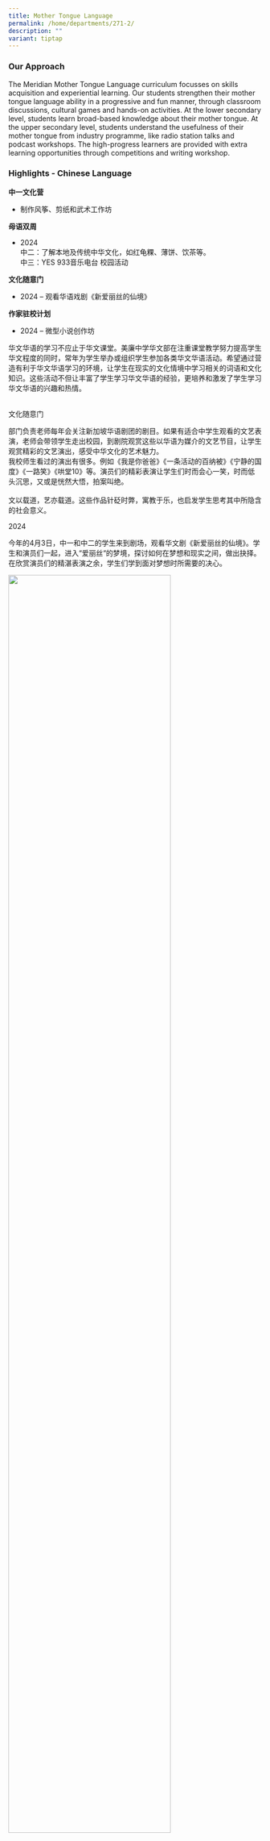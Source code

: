 ```yaml
---
title: Mother Tongue Language
permalink: /home/departments/271-2/
description: ""
variant: tiptap
---
```

<h3>Our Approach</h3>
<p>The Meridian Mother Tongue Language curriculum focusses on skills acquisition
and experiential learning. Our students strengthen their mother tongue
language ability in a progressive and fun manner, through classroom discussions,
cultural games and hands-on activities. At the lower secondary level, students
learn broad-based knowledge about their mother tongue. At the upper secondary
level, students understand the usefulness of their mother tongue from industry
programme, like radio station talks and podcast workshops. The high-progress
learners are provided with extra learning opportunities through competitions
and writing workshop.&nbsp;</p>
<h3>Highlights - Chinese Language</h3>
<p><strong>中一文化营</strong>
</p>
<ul data-tight="true" class="tight">
<li>
<p>制作风筝、剪纸和武术工作坊</p>
</li>
</ul>
<p><strong>母语双周</strong>
</p>
<ul data-tight="true" class="tight">
<li>
<p>2024
<br>中二：了解本地及传统中华文化，如红龟粿、薄饼、饮茶等。
<br>中三：YES 933音乐电台 校园活动</p>
</li>
</ul>
<p><strong>文化随意门</strong>
</p>
<ul data-tight="true" class="tight">
<li>
<p>2024 – 观看华语戏剧《新爱丽丝的仙境》</p>
</li>
</ul>
<p><strong>作家驻校计划</strong>
</p>
<ul data-tight="true" class="tight">
<li>
<p>2024 – 微型小说创作坊</p>
</li>
</ul>
<p>华文华语的学习不应止于华文课堂。美廉中学华文部在注重课堂教学努力提高学生华文程度的同时，常年为学生举办或组织学生参加各类华文华语活动。希望通过营造有利于华文华语学习的环境，让学生在现实的文化情境中学习相关的词语和文化知识。这些活动不但让丰富了学生学习华文华语的经验，更培养和激发了学生学习华文华语的兴趣和热情。
<br>
<br>
</p>
<p>文化随意门</p>
<p>部门负责老师每年会关注新加坡华语剧团的剧目。如果有适合中学生观看的文艺表演，老师会带领学生走出校园，到剧院观赏这些以华语为媒介的文艺节目，让学生观赏精彩的文艺演出，感受中华文化的艺术魅力。
<br>我校师生看过的演出有很多。例如《我是你爸爸》《一条活动的百纳被》《宁静的国度》《一路笑》《哄堂10》等。演员们的精彩表演让学生们时而会心一笑，时而低头沉思，又或是恍然大悟，拍案叫绝。
<br>
<br>文以载道，艺亦载道。这些作品针砭时弊，寓教于乐，也启发学生思考其中所隐含的社会意义。</p>
<p>2024</p>
<p>今年的4月3日，中一和中二的学生来到剧场，观看华文剧《新爱丽丝的仙境》。学生和演员们一起，进入“爱丽丝“的梦境，探讨如何在梦想和现实之间，做出抉择。在欣赏演员们的精湛表演之余，学生们学到⾯对梦想时所需要的决⼼。</p>
<div class="isomer-image-wrapper">
<img style="width: 80%;" height="auto" width="100%" alt="" src="/images/Departments/MTL/CPES.jpg">
</div>
<p></p>
<p></p>
<div class="isomer-image-wrapper">
<img style="width: 80%;" height="auto" width="100%" src="/images/mtcl1.png">
</div>
<p></p>
<p>华文文化营</p>
<p>我校华文部每年为中一新生举办文化营活动，目的是让学生了解和感受华族文化的意趣和精髓。每年的活动有所不同，比如制作竹简、捏制泥塑、画脸谱、绘彩扇、雕刻佩章等。
<br>
<br>
</p>
<p>2024</p>
<p>今年的中一文化营为学生提供了沉浸式的动手学习体验。学生们亲手制作了风筝，还拿起剪刀尝试剪纸，在经验丰富的武术教练的带领下，学习了华族武术的基本动作，也被令人惊叹的武术表演所吸引。总而言之，这些活动加深了他们对华族文化的了解。</p>
<div class="isomer-image-wrapper">
<img style="width: 75%;" height="auto" width="100%" alt="" src="/images/Departments/MTL/kite_making_2.jpg">
</div>
<div class="isomer-image-wrapper">
<img style="width: 75%;" height="auto" width="100%" alt="" src="/images/Departments/MTL/kite_making.jpg">
</div>
<p></p>
<div class="isomer-image-wrapper">
<img style="width: 75%;" height="auto" width="100%" alt="" src="/images/Departments/MTL/wushu.jpg">
</div>
<p></p>
<div class="isomer-image-wrapper">
<img style="width: 80%;" height="auto" width="100%" src="/images/mtoct5.jpg">
</div>
<p>
<br>
</p>
<div class="isomer-image-wrapper">
<img style="width: 80%;" height="auto" width="100%" src="/images/mtoct6.jpg">
</div>
<p>
<br>
</p>
<div class="isomer-image-wrapper">
<img style="width: 80%;" height="auto" width="100%" src="/images/mtoct7.jpg">
</div>
<p>
<br>
</p>
<div class="isomer-image-wrapper">
<img style="width: 80%;" height="auto" width="100%" src="/images/mtoct8.jpg">
</div>
<p>
<br>
</p>
<div class="isomer-image-wrapper">
<img style="width: 80%;" height="auto" width="100%" src="/images/mtoct9.jpg">
</div>
<p>庆祝农历新年</p>
<p>我们给学生讲新年的故事，我们和学生一起唱新年的歌，我们教学生玩新年传统游戏，我们和学生互道新春的祝福。在一年如夏的新加坡，我们华文部的老师带领全校师生，说春天的故事唱春天的歌曲，迎接春天的到来，恭祝美廉师生新年幸福快乐！
<br>
</p>
<div class="isomer-image-wrapper">
<img style="width: 75%;" height="auto" width="100%" alt="" src="/images/Departments/MTL/Picture1.png">
</div>
<div class="isomer-image-wrapper">
<img style="width: 80%;" height="auto" width="100%" src="/images/mtoct11.jpg">
</div>
<p>
<br>
</p>
<div class="isomer-image-wrapper">
<img style="width: 80%;" height="auto" width="100%" src="/images/mtoct12.jpg">
</div>
<p>
<br>
</p>
<div class="isomer-image-wrapper">
<img style="width: 80%;" height="auto" width="100%" src="/images/mtoct13.jpg">
</div>
<p>
<br>
</p>
<div class="isomer-image-wrapper">
<img style="width: 80%;" height="auto" width="100%" src="/images/mtoct14.jpg">
</div>
<p>
<br>
</p>
<div class="isomer-image-wrapper">
<img style="width: 80%;" height="auto" width="100%" src="/images/mtoct15.jpg">
</div>
<p>
<br>
</p>
<div class="isomer-image-wrapper">
<img style="width: 80%;" height="auto" width="100%" src="/images/mtoct16.jpg">
</div>
<p>
<br>
</p>
<div class="isomer-image-wrapper">
<img style="width: 80%;" height="auto" width="100%" src="/images/mtoct17.jpg">
</div>
<p>
<br>
</p>
<div class="isomer-image-wrapper">
<img style="width: 80%;" height="auto" width="100%" src="/images/mtoct18.jpg">
</div>
<h3>Highlights - Malay Language</h3>
<h3>2025</h3>
<h4>Feb 2025 – Pertandingan CendekiaSahibba 2025</h4>
<p><strong>&nbsp;</strong>Para pelajar Meridian telah berpeluang untuk bertarung
dalam Pertandingan CendekiaSahibba&nbsp; yang dianjurkan oleh Sekolah Rendah
Riverside dan Sekolah Menengah Changkat Changi.&nbsp; Pertandingan ini
diadakan pada 22 Februari 2025 di Sekolah Menengah Changkat Changi</p>
<p>&nbsp;</p>
<p>Lesung bukan sebarang lesung</p>
<p>Lesung dari Tanjung Kelik;</p>
<p>Renung bukan sebarang renung,</p>
<p>Renung mencari kata terbaik!</p>
<p><strong>&nbsp;Peserta:</strong>
</p>
<ul data-tight="true" class="tight">
<li>
<p>Auzan bin M Effendy (2-3)</p>
</li>
<li>
<p>⁠Queaisyah Bt M Zaki(2-6)</p>
</li>
<li>
<p>⁠Shaura Marissa Bt M Fazlan (3-7)</p>
</li>
<li>
<p>&nbsp;Raiyan Aqil (3-2)</p>
</li>
</ul>
<p>&nbsp;Semangat kental para peserta tetap menyerlah dalam keaadan tegang
walaupun tidak berjaya ke peringkat akhir. Syabas kepada mereka yang berani
keluar daripada zon keselesaan pada Sabtu dari jam 8 pagi -12 tengah hari
untuk bertarung dan berhadapan dengan para pelajar Menengah 4 di medan
pertandingan!</p>
<p>Queaisyah&nbsp; dan Shaura Marissa akan turut mengambil bahagian dalam
pertandingan Sahibba seterusnya, Mesra Sahibba Singapura pada 25 Mei 2025&nbsp;
nanti di Dewan Persada, Wisma Geylang Serai. Semoga berjaya Queaisyah Bt
M Zaki dan Shaura!</p>
<p></p>
<div class="isomer-image-wrapper">
<img style="width: 70%;" height="auto" width="100%" alt="" src="/images/Departments/MTL/Picture1.jpg">
</div>
<p></p>
<h4>Rakan Bahasa 2025</h4>
<p><strong>&nbsp;</strong>Sekolah Menengah Meridian mencalonkan dua lagi
Rakan Bahasa dalam kalangan pelajar Bahasa Melayu yang mempamerkan kecintaan
terhadap bahasa dan budaya Melayu.&nbsp; Perlantikan mereka yang disokong
Majlis Bahasa Melayu Singapura (MBMS) memberikan Rakan Bahasa ruang dan
peluang untuk melibatkan diri dalam pelbagai acara bahasa dan budaya Melayu
yang dianjurkan di peringkat sekolah dan kebangsaan.</p>
<p>&nbsp;Tahun ini, Que’aisyah Binte Mohammad Zaki (Men 2-6) dan Mohammad
Anaqi Bin Mohammad Isham (Men 1-6) akan menerima perlantikan mereka dalam
majlis anjuran MBMS pada 15 April 2025 bersama Rakan Bahasa lain dari peringkat
rendah, menengah dan maktab.</p>
<p>&nbsp;Sebelum itu, Aisyah dan Anaqi telahpun dilibatkan dalam sambutan
Hari Raya sekolah yang diadakan sepanjang dua minggu pertama penggal dua
sebagai pengacara segmen Recess Raya dan Kuiz Raya bersama-sama Rakan Bahasa
yang terdahulu.</p>
<p>&nbsp;Semoga Aisyah dan Anaqi akan menjadi pemangkin semangat rakan-rakan
pelajar mereka dalam melestarikan bahasa dan budaya Melayu melalui lebih
banyak aktiviti dan acara pada masa hadapan.</p>
<p></p>
<h4>Mac 2025- Perkhemahan Kebudayaan Menengah 1: Menyelami Warisan, Menjiwai Nilai</h4>
<p>Sebagai sebahagian daripada sambutan Bulan Bahasa Ibunda, pelajar Menengah
1 telah menyertai <em>Perkhemahan Bahasa Ibunda 2025</em> yang sarat dengan
aktiviti budaya.</p>
<p>Antara aktiviti utama ialah bengkel Dikir Barat, yang mengasah semangat
kerjasama dan keyakinan diri melalui seni persembahan tradisional. Pelajar
juga mengikuti bengkel Khat Jawi, di mana mereka menulis nilai sekolah
– <em>Daya Tahan</em>, <em>Jujur</em>, <em>Prihatin</em>, dan <em>Rendah Hati</em> –
dalam tulisan jawi. Aktiviti ini memperkukuh pemahaman mereka terhadap
nilai-nilai murni sambil menghargai seni warisan. Akhir sekali, pelajar
mempelajari tentang busana tradisional Melayu, termasuk cara memakai <em>tanjak</em> dan <em>samping</em>.
Aktiviti ini membuka ruang untuk mereka mengenali dan menghargai keunikan
budaya sendiri.</p>
<p>Perkhemahan ini bukan sahaja menyeronokkan, tetapi juga memperkukuh jati
diri dan rasa bangga terhadap warisan bahasa dan budaya Melayu.April 2025
– Sambutan Hari Raya</p>
<p><strong>&nbsp;</strong>Pada tahun ini, sambutan Hari Raya lebih meriah
dengan pelibatan pelajar dan kaki tangan Sekolah Menengah Meridian yang
candi lagi bersemangat.&nbsp;</p>
<p>&nbsp;Bertemakan Meraikan Tradisi Raya Dengan Sentuhan Moden, sambutan
Raya 2025 menyaksikan pelajar-pelajar menyahut cabaran menyanyikan lagu-lagu
Raya melalui acara Recess Raya pada 28 Mac 2025 yang diterajui Rakan-rakan
Bahasa dahulu dan kini.&nbsp; Hadiah-hadiah menarik ditawarkan kepada peserta
yang termasuk pelajar bukan Melayu sekiranya mereka menyanyikan korus lagu
Raya dengan betul.&nbsp; Video-video acara yang menyeronokkan ini berjaya
menarik ratusan tontonan apabila ianya dikongsi di akaun Instagram sekolah.
Tidak disangka bahawa sekolah ini menyimpan begitu ramai pelajar dengan
bakat terpendam!</p>
<p>&nbsp;Kaki tangan Sekolah Menengah Meridian juga tidak ketinggalan dengan
video Serumpun Raya yang dirakam untuk tayangan semasa konsert Raya pada
2 April 2025.&nbsp; Dengan terang hati, mereka seronok mempelajari pergerakan
ala-ala bahasa isyarat mengikut video Raya Mimi Fly. Sorakan para pelajar
yang teruja menonton guru, pegerai kantin dan pegawai keselamatan sekolah
mereka menggambarkan penghargaan yang jarang diperlihatkan pada hari-hari
biasa.</p>
<p>&nbsp;Konsert yang diacarakan oleh Rakan Bahasa 2023 ini juga menampilkan
18 pelajar-pelajar Menengah 3 dalam segmen kejutan yang cukup menghiburkan.&nbsp;
Persembahan dikir barat memang amat dinanti-nantikan dan gabungan pelajar-pelajar
Bahasa Melayu ini tidak menghampakan.</p>
<p>Pada akhir konsert yang turut menawarkan hadiah seperti ketupat berisi
manisan melalui segmen Kuiz Trivia Raya, para penonton khususnya golongan
pelajar kelihatan ceria dan ramai yang menyuarakan perasaan teruja dalam
menantikan sajian Raya pada tahun hadapan.</p>
<p></p>
<div class="isomer-image-wrapper">
<img style="width: 70%;" height="auto" width="100%" alt="" src="/images/Departments/MTL/Picture4.jpg">
</div>
<p></p>
<p><strong>&nbsp;</strong>
</p>
<p><strong>&nbsp;</strong>
</p>
<h3>2024</h3>
<p><strong>&nbsp;Feb 2024 – Perkhemahan Kebudayaan Menengah 1</strong>
</p>
<p><strong>&nbsp;</strong>Perkhemahan Kebudayaan pada tahun ini menjamu para
pelajar Menengah 1 dengan pelbagai aktiviti kebudayaan. Sesi separuh hari
ini mengajak pelajar mempelajari dan mencuba sendiri seni pertahanan silat,
menghasilkan anyaman bakul dan memasak kuih jongkong. Menerusi sesi ini,
pelajar didedahkan kepada pelbagai aspek kesenian dan kebudayaan tradisi
Melayu.</p>
<p>&nbsp;Sesi amali yang dijalankan memberi pelajar peluang mencuba sendiri
pelbagai tradisi amalan masyarakat Melayu. Peluang yang bernilai ini pasti
menjadi memori yang tidak dapat dilupakan oleh para pelajar apabila mereka
bekerjasama dengan rakan dan fasilitator yang mesra sambil memartabatkan
warisan bangsa.</p>
<div class="isomer-image-wrapper">
<img style="width: 70%;" height="auto" width="100%" alt="" src="/images/Departments/MTL/Perkhemahan_Kebudayaan_Mgh_1_2024.png">
</div>
<p>&nbsp;<strong>Feb 2024 – Rakan Bahasa</strong>
</p>
<p>Raiyan Aqil Bin Rozairudin dari kelas 2/2 dan Alisha Syakira Binte Kamsani
dari kelas 2/7 telah dilantik sebagai Rakan Bahasa di upacara yang berlangsung
di Singapore Discovery Centre pada 19 April 2024. Pelantikan oleh Majlis
Bahasa Melayu Singapura (MBMS) ini akan memberikan mereka peluang untuk
mengikut serta dalam aktiviti-aktiviti yang dijalankan sepanjang tahun
seperti acara Pertandingan Podcast.</p>
<p>Para pejuang bahasa ini diberi tugas untuk menggalak dan mengongsi keindahan
bahasa Melayu bersama para pelajar menengah Meridian yang lain!</p>
<p>Pelantikan Rakan Bahasa itu dirasmikan oleh Pengerusi Jawatankuasa Bulan
Bahasa, Zhulkarnain Abdul Rahim.</p>
<div class="isomer-image-wrapper">
<img style="width: 75%;" height="auto" width="100%" alt="" src="/images/Departments/MTL/Rakan_Bahasa_2024.png">
</div>
<p><strong>Feb- April 2024 – Pertandingan Cerpen dan Puisi</strong>
</p>
<p>Para pelajar Meridian telah berpeluang untuk mengembangkan kemahiran menulis
cerpen serta puisi yang dianjurkan oleh Persatuan Bahasa Melayu Universiti
Kebangsaan Singapura. Peluang ini tidak disia-siakan memandangkan pihak
penganjur telah menjemput beberapa individu yang terkenal dalam bidang-bidang
penulisan kreatif serta penggiat seni dan budaya Singapura untuk berkongsi
pengalaman mereka yang luas.</p>
<p>&nbsp;<strong>Bengkel Cerpen (3 Feb)</strong>
</p>
<p>&nbsp;Bengkel ini&nbsp; telah dikendalikan oleh Cikgu R. Azmann, seorang
penggiat seni dikir barat serta penulis skrip dan lagu tempatan. Beliau
telah berkongsi strategi penulisan cerpen yang menarik dan menetapkan tema
‘Masa’ untuk para peserta melahirkan cerpen yang menarik.</p>
<p>&nbsp;Peserta Cerpen :</p>
<p>·&nbsp;&nbsp;&nbsp;&nbsp; Fariq Rinaldi B Sharil (2-2)</p>
<p>·&nbsp;&nbsp;&nbsp;&nbsp; Ashreef Nakhaie B Juma’at (2-2)</p>
<p>·&nbsp;&nbsp;&nbsp;&nbsp; Nur Qaisaran Bte M. Tahir (2-7)</p>
<p>·&nbsp;&nbsp;&nbsp;&nbsp; Alisha Syakira Bte Kamsani 2-7</p>
<p>·&nbsp;&nbsp;&nbsp;&nbsp; Nur Alesya Zafirah Bte M.Hidir (2-6)</p>
<p></p>
<p><strong>Bengkel Puisi</strong>
</p>
<p>Setiap sekolah perlu menghantar karya puisi dan video treler bagi setiap.
Para peserta perlu menjalani 2 bengkel yang berbeza seperti berikut:</p>
<p>a) Penulisan Puisi (17/2/24)</p>
<p>&nbsp;Bahagian penulisan telah dijalankan oleh Encik Afi Hanafi, seorang
penggiat seni puisi yang sering berkongsi untuk menulis dan menyampaikan
syair yang baik di TikTok serta menghasilkan bahan kraftangan yang dihiasi
kain songket sebagai hadiah.&nbsp;&nbsp;</p>
<p>b) Penyampaian Puisi untuk persiapan video treler (24/2/24)</p>
<p>&nbsp;Bahagian penyampaian pula telah dikongsi oleh Cikgu Asnida Daud,
seorang guru pakar bagi penghasilan video untuk bahan kurikulum tempatan
serta penggiat seni budaya dan berbakat pula dalam bidang nyanyian. Beliau
telah berkongsi tentang proses kreatif dan teknik penyampaian puisi.</p>
<p>&nbsp;Dengan penuh semangat dan dedikasi, Shaura Marissa Bte M. Fazlan
(2-7) telah berkarya dengan menarik melalui puisi dan video treler yang
dihasilkan sendiri secara kreatif.</p>
<p></p>
<div class="isomer-image-wrapper">
<img style="width: 75%;" height="auto" width="100%" alt="" src="/images/Departments/MTL/Bengkel_Bahasa_2024.png">
</div>
<p><strong>Mac 2024 – Peraduan Video TikTok P Ramlee</strong>
</p>
<p><strong>&nbsp;</strong>Buat julung-julung kalinya, Berita Harian telah
menganjurkan peraduan yang kreatif dalam era digital bagi menggalakkan
penggunaan bahasa Melayu dalam kalangan pelajar untuk menghasilkan video
TikTok berdasarkan filem-filem seniman agung P.Ramlee. Tentu sekali, para
pelajar Meridian turut mengambil peluang keemasan ini untuk menghasilkan
video singkat berdasarkan filem Madu Tiga.</p>
<p>Melalui penghayatan watak-watak berdasarkan filem yang dihasilkan pada
tahun 1964, para pelajar bukan sahaja menikmati pengalaman yang berharga
untuk meluaskan perbendaharaan kata, mereka juga dapat mengenali P Ramlee
serta karya-karya beliau yang kreatif dalam bidang perfileman dan lagu-lagu
Melayu.</p>
<p>&nbsp;Para peserta terdiri daripada</p>
<p>· Nadra Tanisha Bte Ishak (3E3)</p>
<p>· Iris Zahiyah Bte M. Imran (3A2)</p>
<p>· Nur Auralya Bte Norhisham (2-3)</p>
<p>· Nur Aadalya Bte Norhisham (2-1)</p>
<p>&nbsp;</p>
<h4>2022</h4>
<h5>Ogos 2022 – Aktiviti Dwi Minggu Bahasa, Seni Menganyam</h5>
<p>Bukan sekadar melatih penelitian pelajar, tetapi turut mencungkil kreativiti
mereka. Itulah yang dapat dicapai para pelajar Menengah 2 menerusi aktiviti
menganyam tempat letak minuman. Menerusi aktiviti yang dijalankan selama
2 jam itu, para pelajar dapat mempelajari teknik-teknik menganyam dengan
betul. Menurut para pelatih, seni tangan itu semakin pupus ditelan zaman.
Maka itulah, ilmu tersebut diharap dapat diturunkan kepada generasi akan
datang, seperti pelajar-pelajar Menengah 2 ini. Para pelatih juga berkongsi
beberapa pelajar Menengah 2 ini ada kebolehan untuk menganyam dengan baik,
Syabas diucapkan kepada mereka!</p>
<div class="isomer-image-wrapper">
<img style="width: 75%;" height="auto" width="100%" src="/images/ML03.jpg">
</div>
<p></p>
<div class="isomer-image-wrapper">
<img style="width: 75%;" height="auto" width="100%" src="/images/ML04.jpg">
</div>
<h5>Ogos 2022 – Aktiviti Dwi Minggu Bahasa, Seni Lukisan Batik</h5>
<p>Pada Ogos lalu, lebih daripada 100 Menengah 3 didedahkan dengan aktiviti
lukisan batik. Menjangkaui teknik seni lukisan yang diajar oleh guru-guru
mapan, para pelajar Menengah 3 ini juga mempelajari tentang sejarah lukisan
batik dan peranan batik dalam dunia Melayu. Setiap pelajar disiapkan dengan
alat-alat seni lukisan batik untuk mereka mencubanya. Selepas menghadiri
sesi tersebut, beberapa pelajar Menengah 3 ini berkongsi kini mereka lebih
dapat menghargai seni batik yang mereka lihat daripada pakaian yang dimiliki
oleh keluarga mereka. Syabas!</p>
<div class="isomer-image-wrapper">
<img style="width: 75%;" height="auto" width="100%" src="/images/ML02.jpg">
</div>
<h5>Julai 2022 – Siri Ceramah dan Kuliah Menengah 3</h5>
<p>Pada penggal ketiga tahun ini, Unit Bahasa Melayu Sekolah Menengah Meridian
mula untuk menganjurkan Siri Ceramah dan Kuliah bagi pelajar Menengah 3
yang akan mengambil aliran Ekspres. Siri ceramah dan kuliah ini memberi
pelajar latihan intensif yang melatih mereka tentang teknik-teknik menjawab
soalan peperiksaan peringkat O. Tujuannya adalah bagi pelajar Menengah
3 mempersiapkan diri untuk menduduki peperiksaan akhir tahun pada Oktober
2022, selain memberikan mereka pendedahan seawal peringkat ini agar mereka
lebih bersedia untuk menduduki peperiksaan peringkat O kelak. Antara topik-topik
yang disentuh termasuklah (a) Penulisan Ekspositori (b) Penekanan terhadap
soalan-soalan HOT bagi bahagian kefahaman (c) Imbuhan.</p>
<div class="isomer-image-wrapper">
<img style="width: 75%;" height="auto" width="100%" src="/images/ML01.jpg">
</div>
<h5>April 2022- Rakan Bahasa</h5>
<p>Muhammad Rizq Aqasya dari 1E2 dan Luqman Nurhakeem dari 1E3 telah dilantik
sebagai Rakan Bahasa di upacara yang berlangsung secara maya pada 1 April
2022. Pelantikan oleh Majlis Bahasa Melayu Singapura (MBMS) ini akan memberikan
mereka peluang untuk mengikut serta dalam aktiviti-akvititi yang dijalankan
sepanjang tahun seperti acara “Kembara Rakan Bahasa”.</p>
<p>Meski baru menjejaki alam persekolahan di peringkat sekolah Menengah,
para pejuang bahasa ini diberi tugas untuk menggalak dan mengongsi keindahan
bahasa Melayu bersama para pelajar menengah Meridian yang lain!</p>
<p>Acara ini dirasmikan secara maya oleh Setiausaha Parlimen bagi Kementerian
Kesihatan merangkap Perhubungan dan Penerangan, Cik Rahayu Mahzam.</p>
<div class="isomer-image-wrapper">
<img style="width: 75%;" height="auto" width="100%" src="/images/malay03.jpg">
</div>
<p></p>
<div class="isomer-image-wrapper">
<img style="width:60%" height="auto" width="100%" src="/images/malay04.jpg">
</div>
<h5>Mac 2022 – Perkhemahan Kebudayaan</h5>
<p>Pada 10 Mac lalu, para pelajar Menengah satu telah didedahkan dengan tiga
aktiviti budaya iaitu persembahan Dikir Barat, Kompang dan Tarian Zapin.
Menerusi sesi yang dijalankan pelajar diberi pendedahan terhadap sejarah
dan kepentingan aktiviti kebudayaan itu dalam era moden. Menjangkaui aspek
teori dan teknikal, para pelajar juga diberi pendedahan untuk bermain alat-alat
muzik tradisional, malah turut diberi peluang untuk menari serta berdikir
barat. Sesi amali yang dijalankan ini amat dialu-alukan oleh pelajar selepas
mereka menjalani sesi sebegitu secara maya pada tahun-tahu lalu disebabkan
pandemik COVID-19.</p>
<div class="isomer-image-wrapper">
<img style="width: 75%;" height="auto" width="100%" src="/images/malay01.jpg">
</div>
<p>‘Pelapis’ seni kebudayaan mempelajari cara-cara menggendang dalam persembahan
seni dikir barat.</p>
<div class="isomer-image-wrapper">
<img style="width: 75%;" height="auto" width="100%" src="/images/malay02.jpg">
</div>
<p>Bukan sahaja para pelajar perempuan yang ingin turut serta dalam aktiviti
ini, pelajar lelaki juga turut gigih mempelajari lenggok tarian ini.
<br>
</p>
<h4>2021</h4>
<h5>Mac 2021 - Pertandingan Bahasa 4PM (Malay Debate Competition 4PM)</h5>
<p>Empat pelajar Menengah 3 Ekspres memasuki peraduan debat dalam Bahasa
Melayu di peringkat nasional yang dianjurkan oleh Persatuan Persuratan
Pemuda Pemudi Melayu (4PM). Disebabkan COVID-19 pada tahun ini, pusingan
peringkat saringan dijalankan dalam talian. Daripada empat pelajar yang
memasuki pertandingan tersebut, Mahirah dan Ryan Aniq muncul sebagai pembahas
terbaik bagi pusingan saringan. Syabas diucapkan kepada mereka!</p>
<div class="isomer-image-wrapper">
<img style="width:60%" height="auto" width="100%" src="/images/ml10-1.jpg">
</div>
<p>Para pembahas Meridian sedang beraksi dengan menjadi pihak penyanggah
bagi perlawanan pertama. Mauduk yang dibahasakan ialah “Rakyat Singapura
terlalu bergantung dengan teknologi dalam kehidupan seharian mereka”</p>
<h5>Mei 2021 - Aktiviti Dwi-Minggu Bahasa Ibunda bagi Pelajar Menengah 1 (MTL Fortnight Activities for Sec 1 students)</h5>
<p>Daripada mempelajari tentang sejarah yang luas tentang Wayang Kulit, hingga
kepada pembikinan Wayang Kulit itu sendiri, kesemua pelajar Menengah 1
daripada aliran yang berbeza-beza diberikan peluang untuk menikmati aktiviti-aktiviti
tersebut bersempena dengan sambutan Dwi-Minggu Bahasa Ibunda.</p>
<p>Para pelajar memberikan maklum balas menerusi program itu mereka dapat
mempelajari dan menghargai seni persembahan tradisional di Nusantara.</p>
<p>Lebih menarik lagi, kesemua aktiviti dijalankan di dalam suasana yang
selesa dan selamat disebabkan oleh COVID-19. Aktiviti-aktiviti dijalankan
di dalam bilik darjah masing-masing!</p>
<p></p>
<div class="isomer-image-wrapper">
<img style="width:60%" height="auto" width="100%" src="/images/ml10-3.jpg">
</div>
<div class="isomer-image-wrapper">
<img style="width:60%" height="auto" width="100%" src="/images/ml10-4.jpg">
</div>
<div class="isomer-image-wrapper">
<img style="width:60%" height="auto" width="100%" src="/images/ml10-2.jpg">
</div>
<p></p>
<h5>Mei 2021 - Aktiviti Dwi-Minggu Bahasa Ibunda bagi Pelajar Menengah 3 (MTL Fortnight Activities for Sec 3 students)</h5>
<p>Ramai yang tahu tentang songkok, namun tidak ramai yang tahu tentang Tanjak.
Itulah yang dikatakan oleh para pelajar Menengah 3 selepas mereka menjalani
aktiviti membuat Tanjak.</p>
<p>Selain mempelajari tentang teknik pembuatan tanjak, pelajar-pelajar Menengah
3 juga mempelajari tentang sejarah dan kepentingan Tanjak dalam masyarakat
Melayu.</p>
<p>Setiap tanjak dibuat dengan menggunakan helaian batik dan keratan suratkhabar.</p>
<div class="isomer-image-wrapper">
<img style="width:60%" height="auto" width="100%" src="/images/ml10-5.jpg">
</div>
<p></p>
<div class="isomer-image-wrapper">
<img style="width:60%" height="auto" width="100%" src="/images/ml10-6.jpg">
</div>
<p>‘Pendekar’ Sekolah Menengah Meridian yang menampilkan hasil buatan tanjak
mereka.</p>
<h5>Julai 2021 - Aktiviti Dwi-Minggu Bahasa Ibunda bagi Pelajar Menengah 2 (MTL Fortnight Activities for Sec 2 students)</h5>
<p>Tirai program Dwi-Minggu Bahasa Ibunda ditutup dengan aktiviti mempelajari
cara-cara menulis huruf Jawi bagi pelajar Menengah 2. Meski tidak pernah
menulis tulisan Jawi sebelum ini, para pelajar telah berjaya untuk menulis
nama-nama mereka dalam tulisan Jawi dengan penuh yakin selepas program
dijalankan. Selain daripada itu, pelajar-pelajar juga diberikan dengan
beberapa alat melukis seperti cat berwarna dan kanvas untuk mewarnakan
hasil penulisan Jawi mereka.</p>
<div class="isomer-image-wrapper">
<img style="width:60%" height="auto" width="100%" src="/images/ml10-7.jpg">
</div>
<p></p>
<div class="isomer-image-wrapper">
<img style="width:60%" height="auto" width="100%" src="/images/ml10-8.jpg">
</div>
<p></p>
<div class="isomer-image-wrapper">
<img style="width:60%" height="auto" width="100%" src="/images/ml10-9.jpg">
</div>
<p>Hasil seni lukis dalam tulisan Jawi oleh pelajar-pelajar Menengah 2</p>
<h5>Mei 2021 - Translation Competition</h5>
<p>Pelajar Nuradlin Qistina Mohd Noh Fadzli telah mewakili Sekolah Menengah
Meridian dalam pertandingan terjemahan (3T) Bahasa Melayu ke Inggeris dan
Inggeris ke Bahasa Melayu yang dianjurkan oleh Persatuan Budaya Melayu
Maktab Rendah Nasional.</p>
<div class="isomer-image-wrapper">
<img style="width:60%" height="auto" width="100%" src="/images/ml10-10.jpg">
</div>
<h4>Ogos 2021 - Pantun Competiton</h4>
<p>Tidak ramai anak muda sekarang yang mempunyai minat mendalam terhadap
Pantun. Namun, tidak begitu halnya bagi dua pelajar Meridian ini – &nbsp;Alya
Marina Binte Manaf dari 3T1 and Muhamad Ali bin Manaf dari 4A2.</p>
<p>Keduanya bukan sahaja telah menyertai, tetapi muncul sebagai Naib Juara
bagi pertandingan pantun ‘Our Malay Kampung Stories’ yang dianjurkan oleh
MAEC di bawah kategori sekolah menengah.</p>
<div class="isomer-image-wrapper">
<img style="width:60%" height="auto" width="100%" src="/images/ml10-11.jpg">
</div>
<p></p>
<div class="isomer-image-wrapper">
<img style="width:60%" height="auto" width="100%" src="/images/ml10-12.jpg">
</div>
<h4>September 2021 - NDR Post Dialogue</h4>
<p>Membincangkan isu-isu semasa yang ditekankan oleh Perdana Menteri Lee
Hsien Loong dalam Rapat Umum Hari Kebangsaan 201. Itulah yang dilakukan
oleh wakil pelajar dari Menengah 3 Mahirah, Syazwan, Arif, Ryan, dan Redha.</p>
<p>Kelima-lima pelajar ini menghadiri dialog Pasca Rapat Umum Hari Kebangsaan
yang dianjurkan oleh MENDAKI, MESRA, dan MUIS (M3). &nbsp;Panelis bagi
sesi dialog ini terdiri dari Anggota Parlimen Rahayu Mahzam, Sharael Taha
dan Nadia Samdin.</p>
<p></p>
<div class="isomer-image-wrapper">
<img style="width:60%" height="auto" width="100%" src="/images/ml10-13.jpg">
</div>
<p>
<br>
</p>
<div class="isomer-image-wrapper">
<img style="width:60%" height="auto" width="100%" src="/images/ml10-14.jpg">
</div>
<p>Dialog yang dijalankan secara maya di tengah-tengah pandemik COVID-19</p>
<p></p>
<h5>Januari - Program Pengacaraan Dwi-Bahasa (Bilingual Emcees Programme)</h5>
<p>Program Pengacaraan Dwi-Bahasa diperkenalkan buat julung-julung kalinya
pada tahun ini bertujuan untuk memperkasa dan memberi keyakinan kepada
para pelajar menggunakan Bahasa Ibunda. Pengacara telah dilatih untuk mengacarakan
program-program Bahasa Ibunda. Dalam masa yang sama, penggunaan Bahasa
Ibunda dalam acara-acara kelolaan Jabatan Bahasa Ibunda dapat memberikan
pendedahan kepada penonton untuk mempelajari beberapa patah perkataan dalam
Bahasa ibunda.</p>
<div class="isomer-image-wrapper">
<img style="width:60%" height="auto" width="100%" src="/images/MLNOV1.jpg">
</div>
<p>Pelajar ini berkesempatan mengacarakan konsert sambutan Tahun Baru Cina
dalam Bahasa Mandarin dan Inggeris.</p>
<div class="isomer-image-wrapper">
<img style="width:60%" height="auto" width="100%" src="/images/MLNOV2.jpg">
</div>
<p>Pelajar ini mengacarakan sambutan program kebudayaan seperti pesta Ponggal
dalam Bahasa Tamil dan Inggeris.</p>
<p>Konsert Hari Raya yang telah dirancang terpaksa dibatalkan kerana berlakunya
penularan penyakit Covid-19.</p>
<h5>Program Bacaan – Reading Programme</h5>
<p>Program Bacaan ini menggalakkan pelajar membaca dengan senyap. Pelajar
akan ke perpustakaan pada waktu yang dikhaskan semasa waktu kokurikulum.
Pelajar dapat menikmati suasana bacaan yang menenangkan tanpa gangguan
di sudut-sudut khas perpustakaan. Setiap pelajar daripada pelbagai peringkat
dan aliran akan melaksanakan tugasan sebagai aktiviti pengukuhan.</p>
<p></p>
<div class="isomer-image-wrapper">
<img style="width:60%" height="auto" width="100%" src="/images/MLNOV3.jpg">
</div>
<p>
<br>
</p>
<div class="isomer-image-wrapper">
<img style="width:60%" height="auto" width="100%" src="/images/MLNOV4.jpg">
</div>
<p></p>
<h5>Mac - Minggu Meneroka Bahasa dan Budaya Melayu (Exploring the Malay Language and Culture Week)</h5>
<p>Minggu Meneroka Bahasa dan Budaya Melayu diadakan untuk mendedahkan para
pelajar bagi mendalami bahasa dan budaya Melayu. Setiap kohort telah menjalani
program yang direka khas.</p>
<ul data-tight="true" class="tight">
<li>
<p>Menengah 1 telah mempelajari tentang tulisan Jawi, seni batik dan ukiran
Melayu.</p>
</li>
<li>
<p>Menengah 2 pula dapat belajar sambil bermain permainan tradisional dan
permainan bahasa iaitu congkak, batu seremban, capteh, guli, gasing dan
permainan papan; Sahibba dan Saidina serta permainan kad Fikir-fikir.</p>
</li>
<li>
<p>Menengah 3, telah menonton filem dan membuat kritikan tentang filem tersebut.</p>
</li>
<li>
<p>Bagi kohort pelajar aliran Normal Teknikal, aktiviti terjemahan telah
dilakukan bagi menterjemah misi, visi serta sejarah sekolah di tempat-tempat
tertentu di sekeliling sekolah.</p>
</li>
</ul>
<div class="isomer-image-wrapper">
<img style="width:70%" height="auto" width="100%" src="/images/ml1.png">
</div>
<div class="isomer-image-wrapper">
<img style="width:70%" height="auto" width="100%" src="/images/ml2.png">
</div>
<div class="isomer-image-wrapper">
<img style="width:70%" height="auto" width="100%" src="/images/ml3.png">
</div>
<h5>April - Pembelajaran dalam Talian untuk pembelajaran di rumah (Online HBL Lessons)</h5>
<div class="isomer-image-wrapper">
<img style="width:70%" height="auto" width="100%" src="/images/ml4.png">
</div>
<h5>Perkongsian Tip-tip Menjawab Soalan Perbualan Lisan oleh Pelajar Alumni – Sharing by an alumnus on tips for answering &nbsp;Oral Examination questions.</h5>
<p>Pelajar-pelajar menengah empat berpeluang mengikuti perkongsian oleh pelajar
alumni yang berkongsi tip-tip menjawab soalan perbualan lisan. Pelajar
Alumni ini berkongsi mengenai ketrampilan berkomuniksai, cara-cara serta
teknik untuk berbual dengan penuh keyakinan serta bagaimana memberikan
jawapan yang meyakinkan. Pengalamannya sebagai seorng pelajar sedikit sebanyak
memberi tip-tip yang bermanfaat kepada para pelajar.</p>
<div class="isomer-image-wrapper">
<img style="width:60%" height="auto" width="100%" src="/images/MLNOV15.jpg">
</div>
<h5>Jun - Rakan Bahasa</h5>
<p>Pelantikan duta Rakan Bahasa; Habir Bin Shafeik dari 2E4 dan Siti Aisyah
Mahirah dari 2E1 sempena Bulan Bahasa yang dianjurkan oleh Majlis Bahasa
Melayu Singapura (MBMS) tetap diraikan secara maya. Walaupun Majlis Pelantikan
telah dibatalkan kerana penularan COVID-19, pelantikan mereka tetap&nbsp;
diraikan bersama semua agar mereka dapat mengalami pengalaman pembelajaran
dan pengembangan Bahasa Melayu yang bermanfaat. Rakan Bahasa kami yang
dilantik; Aisyah (2E1) dan Habir (2E4), berpeluang menjalani latihan mereka
secara dalam talian yang dianjurkan oleh Majlis Bahasa Melayu.</p>
<p></p>
<div class="isomer-image-wrapper">
<img style="width:70%" height="auto" width="100%" src="/images/ml5.png">
</div>
<p></p>
<h5>Ogos - Program Pengayaan dalam Talian – Menganyam Bakul dan Melukis Batik (Onine Enrichment Programme – Basket Weaving and Batik Painting)</h5>
<p>Pelajar-pelajar menengah 2 memperoleh pengetahuan mengenai seni menenun
melalui program pengayaan dalam talian menerusi sesi secara langsung. Pelajar-pelajar
menengah 3 pula berkesempatan untuk mengikuti bengkel melukis batik dalam
talian dan mengakhirinya dengan sesi amali melukis batik yang menenangkan.</p>
<p></p>
<div class="isomer-image-wrapper">
<img style="width:70%" height="auto" width="100%" src="/images/ml5.png">
</div>
<div class="isomer-image-wrapper">
<img style="width:70%" height="auto" width="100%" src="/images/ml6.png">
</div>
<div class="isomer-image-wrapper">
<img style="width:70%" height="auto" width="100%" src="/images/ml7.png">
</div>
<p></p>
<h5>Perkhemahan Bahasa anjuran Jabatan Bahasa Ibunda</h5>
<p>Pada 4hb Januari 2018, pelajar kohort menengah satu daripada pelbagai
aliran serta para pelajar yang tidak mengambil mata pelajaran Bahasa Ibunda
di sekolah telah mengikuti Perkhemahan Bahasa. Pelajar-pelajar yang mengambil
mata pelajaran Bahasa Melayu telah didedahkan kepada aspek teori dan praktikal
seni tarian zapin, seni tangan tanjak dan pemakaian samping dan seni muzik
angklung. Mereka melalui sesi amali selama tiga jam mengenali setiap seni
ini menerusi sejarah ringkasnya, alat muzik yang digunakan serta gerak
tari yang penuh bermakna. Perkhemahan ini berakhir dengan kemuncaknya iaitu
persembahan ketiga-tiga seni.</p>
<h5>Sesi Tarian Zapin</h5>
<div class="isomer-image-wrapper">
<img style="width:60%" height="auto" width="100%" src="/images/Malay-27aug-01.jpg">
</div>
<h5>Sesi Angklung</h5>
<div class="isomer-image-wrapper">
<img style="width:60%" height="auto" width="100%" src="/images/malay-27aug-02.jpg">
</div>
<h5>Sesi Tanjak dan Samping</h5>
<div class="isomer-image-wrapper">
<img style="width:60%" height="auto" width="100%" src="/images/Malay-27aug-03.jpg">
</div>
<p>
<br>
</p>
<div class="isomer-image-wrapper">
<img style="width:60%" height="auto" width="100%" src="/images/Malay-27aug-04.jpg">
</div>
<h5>Persembahan Kemuncak</h5>
<div class="isomer-image-wrapper">
<img style="width:60%" height="auto" width="100%" src="/images/Malay-27aug-05.jpg">
</div>
<div class="isomer-image-wrapper">
<img style="width:60%" height="auto" width="100%" src="/images/Malay-27aug-06.jpg">
</div>
<h5>Pementasan Nuri Terbang Malam di Esplanade</h5>
<p>Pada 21hb&nbsp;Mac 2018, para pelajar menengah dua aliran Normal Akademik
telah menonton pementasan Nuri Terbang Malam di Esplanade. Pementasan tersebut
membawa penonton merentasi peralihan genre muzik setempat. Mereka mempelajari
tentang perkembangan dan pengaruh muzik dalam dunia seni tanah air. Pementasan
tersebut memberi kesan kepada para pelajar yang juga seronok menikmati
santapan muzik yang didendangkan sepanjang pementasan.</p>
<div class="isomer-image-wrapper">
<img style="width:60%" height="auto" width="100%" src="/images/Malay-27aug-07.jpg">
</div>
<p>
<br>
</p>
<div class="isomer-image-wrapper">
<img style="width:60%" height="auto" width="100%" src="/images/Malay-27aug-08.jpg">
</div>
<p>
<br>
</p>
<div class="isomer-image-wrapper">
<img style="width:60%" height="auto" width="100%" src="/images/Malay-27aug-09.jpg">
</div>
<p>
<br>
</p>
<div class="isomer-image-wrapper">
<img style="width:60%" height="auto" width="100%" src="/images/Malay-27aug-10.jpg">
</div>
<p>
<br>
</p>
<div class="isomer-image-wrapper">
<img style="width:60%" height="auto" width="100%" src="/images/Malay-27aug-11.jpg">
</div>
<h5>Pementasan Joget di Esplanade</h5>
<p>Pada 23hb&nbsp;Mac 2018, para pelajar menengah dua aliran Ekspres telah
menonton pementasan Joget di Esplanade. Pementasan tersebut mendedahkan
penonton kepada pelbagai jenis tarian oleh penggiat seni setempat. Mereka
mempelajari tentang perkembangan dan pengaruh seni tarian dalam dunia seni
tanah air. Pementasan tersebut memberi kesan kepada para pelajar yang memerlukan
intepretasi dan pemaknaan terhadap apa yang telah dipersembahkan.</p>
<p></p>
<div class="isomer-image-wrapper">
<img style="width:60%" height="auto" width="100%" src="/images/10OCT-MT-1.jpg">
</div>
<p>
<br>
</p>
<div class="isomer-image-wrapper">
<img style="width:60%" height="auto" width="100%" src="/images/10OCT-MT-2.jpg">
</div>
<p>
<br>
</p>
<div class="isomer-image-wrapper">
<img style="width:60%" height="auto" width="100%" src="/images/10OCT-MT-3.jpg">
</div>
<p></p>
<h5>Bengkel Penulisan Naratif</h5>
<p>Pada 3hb&nbsp;April 2018, para pelajar Menengah 4 dan 5 yang akan menduduki
peperiksaan peringkat O telah menyertai sebuah bengkel penulisan naratif
yang telah dikelolakan oleh Cikgu Djohan Rahman. Beliau telah berkongsi
pelbagai cara dan stilistik dalam penulisan.</p>
<div class="isomer-image-wrapper">
<img style="width:60%" height="auto" width="100%" src="/images/10OCT-MT-4.jpg">
</div>
<p>
<br>
</p>
<div class="isomer-image-wrapper">
<img style="width:60%" height="auto" width="100%" src="/images/10OCT-MT-5.jpg">
</div>
<p>
<br>
</p>
<div class="isomer-image-wrapper">
<img style="width:60%" height="auto" width="100%" src="/images/10OCT-MT-6.jpg">
</div>
<p>
<br>
</p>
<div class="isomer-image-wrapper">
<img style="width:60%" height="auto" width="100%" src="/images/10OCT-MT-7.jpg">
</div>
<p>
<br>
</p>
<h5>Peraduan Lumbuba anjuran MAEC Timur Bukit Batok</h5>
<p>Pada 14hb&nbsp;Julai 2018, 5 pelajar Menengah 2 Peringkat O telah mengambil
bahagian dalam sebuah peraduan bahasa dan budaya ala&nbsp;<em>amazing race</em>.
Peraduan anjuran Malay Activity Executive Committees Council (MAEC) Timur
Bukit Batok ini disertai lebih 70 sekolah. Para pelajar meradu minda dan
tenaga sambil belajar peljagai aspek Bahasa Melayu dan Budaya.</p>
<div class="isomer-image-wrapper">
<img style="width:60%" height="auto" width="100%" src="/images/10OCT-MT-8.jpg">
</div>
<p>
<br>
</p>
<div class="isomer-image-wrapper">
<img style="width:60%" height="auto" width="100%" src="/images/10OCT-MT-9.jpg">
</div>
<p>
<br>
</p>
<div class="isomer-image-wrapper">
<img style="width:60%" height="auto" width="100%" src="/images/10OCT-MT-10.jpg">
</div>
<p>
<br>
</p>
<div class="isomer-image-wrapper">
<img style="width:60%" height="auto" width="100%" src="/images/10OCT-MT-11.jpg">
</div>
<p>
<br>
</p>
<h4>Bengkel Nasi Ambeng</h4>
<p>Pada 27hb&nbsp;September 2018, para pelajar menengah 1 dan 3 aliran Normal
Teknikal telah menikmati juadah Nasi Ambeng. Sebuah bengkel Nasi Ambeng
telah dijalankan sempena Dwiminggu Bahasa Ibunda. Para pelajar dihidangkan
dengan bahan-bahan serta sejarah yang membentuk Nasi Ambeng. Mereka kemudian
menjamu selera dengan makan berdulang.</p>
<div class="isomer-image-wrapper">
<img style="width:60%" height="auto" width="100%" src="/images/10OCT-MT-12.jpg">
</div>
<p>
<br>
</p>
<h5>Bengkel Roti Jala</h5>
<p>Pada 27hb&nbsp;September 2018, para pelajar menengah 2 aliran Normal Teknikal
telah mencuba membuat Roti Jala atau juga dikenali sebagai Roti Kirai dan
Roti Renjis. Sebuah bengkel Roti Jala telah dijalankan sempena Dwiminggu
Bahasa Ibunda. Para pelajar mempelajari tentang bahan-bahan serta cara
membuatnya. Mereka kemudian menjamu selera dan mencicah roti jala dengan
kari ayam.</p>
<div class="isomer-image-wrapper">
<img style="width:60%" height="auto" width="100%" src="/images/10OCT-MT-13.jpg">
</div>
<p>
<br>
</p>
<h5>Bengkel Pengacara dan DJ</h5>
<p>Pada 27hb&nbsp;September 2018, para pelajar menengah 3 aliran Normal Akademik
dan Ekspres menjalani sebuah bengkel pengacaraan dan DJ sempena Dwiminggu
Bahasa Ibunda. Para pelajar telah mengasah kemahiran bertutur dan sebutan
sekaligus melatih tahap keyakinan menyampaikan ucapan secara rasmi di khalayak
ramai.</p>
<h5>Sesi Kompang</h5>
<div class="isomer-image-wrapper">
<img style="width:60%" height="auto" width="100%" src="/images/1-1.png">
</div>
<p>
<br>
</p>
<div class="isomer-image-wrapper">
<img style="width:60%" height="auto" width="100%" src="/images/2-1.png">
</div>
<p>
<br>
</p>
<h5>Sesi DIkir Barat</h5>
<div class="isomer-image-wrapper">
<img style="width:60%" height="auto" width="100%" src="/images/4-1.png">
</div>
<p>
<br>
</p>
<div class="isomer-image-wrapper">
<img style="width:60%" height="auto" width="100%" src="/images/3-1.png">
</div>
<p>
<br>
</p>
<h5>Sesi Tarian Zapin</h5>
<div class="isomer-image-wrapper">
<img style="width:60%" height="auto" width="100%" src="/images/5-1.png">
</div>
<p>
<br>
</p>
<div class="isomer-image-wrapper">
<img style="width:60%" height="auto" width="100%" src="/images/6-1.png">
</div>
<p>
<br>
</p>
<div class="isomer-image-wrapper">
<img style="width:60%" height="auto" width="100%" src="/images/7-1.png">
</div>
<p>
<br>
</p>
<h5>Mother Tongue Fortnight Activity (Dikir Barat –CNY concert)</h5>
<p>Setelah mengikuti perkhemahan Bahasa pada 5hb Januari 2017, sekumpulan
para pelajar menengah satu diberi peluang untuk mengadakan persembahan
dikir barat sempena konsert sambutan Tahun Baru Cina pada 27hb Januari
2017. Para pelajar diberi kepercayaan serta autonomi untuk memilih lagu
yang ingin dipersembahkan. Selain daripada lagu ‘Rakan Muda’ yang telah
ditetapkan, pelajar memilih untuk mendendangkan lagu ‘Tahun Baru Cina’
dalam Bahasa Mandarin. Mereka telah membuat persembahan yang menarik dan
menghiburkan.</p>
<p></p>
<div class="isomer-image-wrapper">
<img style="width:60%" height="auto" width="100%" src="/images/1-2.png">
</div>
<p>
<br>
</p>
<div class="isomer-image-wrapper">
<img style="width:60%" height="auto" width="100%" src="/images/2-2.png">
</div>
<p></p>
<h5>Pementasan Nuri Terbang Malam di Esplanade</h5>
<p>Pada 27hb Mac 2017, seramai 42 pelajar menengah 2 aliran Normal Akademik
telah menonton pementasan Nuri Terbang Malam di Esplanade. Pementasan tersebut
membawa pelajar merentasi peralihan genre muzik setempat. Pelajar mempelajari
tentang perkembangan dan pengaruh muzik dalam dunia seni tanah air. Pementasan
tersebut memberi kesan kepada pelajar yang juga seronok menikmati santapan
muzik yang didendangkan sepanjang pementasan.</p>
<div class="isomer-image-wrapper">
<img style="width:60%" height="auto" width="100%" src="/images/3-2.png">
</div>
<p></p>